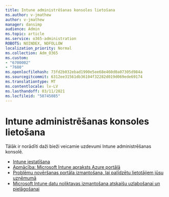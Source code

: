 ```yaml
---
title: Intune administrēšanas konsoles lietošana
ms.author: v-jmathew
author: v-jmathew
manager: dansimp
audience: Admin
ms.topic: article
ms.service: o365-administration
ROBOTS: NOINDEX, NOFOLLOW
localization_priority: Normal
ms.collection: Adm_O365
ms.custom:
- "6700002"
- "7680"
ms.openlocfilehash: 73fd2b032ebad1990e5ee68e460d0a07305d984a
ms.sourcegitcommit: 6312ee31561db36104f32282d019d069ede69174
ms.translationtype: MT
ms.contentlocale: lv-LV
ms.lasthandoff: 03/11/2021
ms.locfileid: "50745085"
---
```

# <a name="using-intune-admin-console"></a>Intune administrēšanas konsoles lietošana

Tālāk ir norādīti daži bieži veicamie uzdevumi Intune administrēšanas konsolē.

- [Intune iestatīšana](https://docs.microsoft.com/mem/intune/fundamentals/setup-steps)
- [Apmācība: Microsoft Intune apraksts Azure portālā](https://docs.microsoft.com/mem/intune/fundamentals/tutorial-walkthrough-intune-portal)
- [Problēmu novēršanas portāla izmantošana, lai palīdzētu lietotājiem jūsu uzņēmumā](https://docs.microsoft.com/mem/intune/fundamentals/help-desk-operators)
- [Microsoft Intune datu noliktavas izmantošana atskaišu uzlabošanai un pielāgošanai](https://docs.microsoft.com/mem/intune/developer/reports-nav-create-intune-reports)
